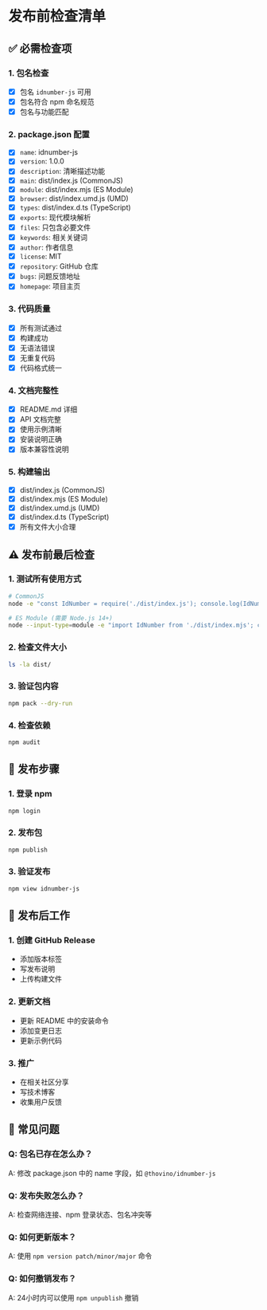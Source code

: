 # 发布前检查清单

## ✅ 必需检查项

### 1. 包名检查
- [x] 包名 `idnumber-js` 可用
- [x] 包名符合 npm 命名规范
- [x] 包名与功能匹配

### 2. package.json 配置
- [x] `name`: idnumber-js
- [x] `version`: 1.0.0
- [x] `description`: 清晰描述功能
- [x] `main`: dist/index.js (CommonJS)
- [x] `module`: dist/index.mjs (ES Module)
- [x] `browser`: dist/index.umd.js (UMD)
- [x] `types`: dist/index.d.ts (TypeScript)
- [x] `exports`: 现代模块解析
- [x] `files`: 只包含必要文件
- [x] `keywords`: 相关关键词
- [x] `author`: 作者信息
- [x] `license`: MIT
- [x] `repository`: GitHub 仓库
- [x] `bugs`: 问题反馈地址
- [x] `homepage`: 项目主页

### 3. 代码质量
- [x] 所有测试通过
- [x] 构建成功
- [x] 无语法错误
- [x] 无重复代码
- [x] 代码格式统一

### 4. 文档完整性
- [x] README.md 详细
- [x] API 文档完整
- [x] 使用示例清晰
- [x] 安装说明正确
- [x] 版本兼容性说明

### 5. 构建输出
- [x] dist/index.js (CommonJS)
- [x] dist/index.mjs (ES Module)
- [x] dist/index.umd.js (UMD)
- [x] dist/index.d.ts (TypeScript)
- [x] 所有文件大小合理

## ⚠️ 发布前最后检查

### 1. 测试所有使用方式
```bash
# CommonJS
node -e "const IdNumber = require('./dist/index.js'); console.log(IdNumber.validate('110101199003071234'));"

# ES Module (需要 Node.js 14+)
node --input-type=module -e "import IdNumber from './dist/index.mjs'; console.log(IdNumber.validate('110101199003071234'));"
```

### 2. 检查文件大小
```bash
ls -la dist/
```

### 3. 验证包内容
```bash
npm pack --dry-run
```

### 4. 检查依赖
```bash
npm audit
```

## 🚀 发布步骤

### 1. 登录 npm
```bash
npm login
```

### 2. 发布包
```bash
npm publish
```

### 3. 验证发布
```bash
npm view idnumber-js
```

## 📝 发布后工作

### 1. 创建 GitHub Release
- 添加版本标签
- 写发布说明
- 上传构建文件

### 2. 更新文档
- 更新 README 中的安装命令
- 添加变更日志
- 更新示例代码

### 3. 推广
- 在相关社区分享
- 写技术博客
- 收集用户反馈

## 🔧 常见问题

### Q: 包名已存在怎么办？
A: 修改 package.json 中的 name 字段，如 `@thovino/idnumber-js`

### Q: 发布失败怎么办？
A: 检查网络连接、npm 登录状态、包名冲突等

### Q: 如何更新版本？
A: 使用 `npm version patch/minor/major` 命令

### Q: 如何撤销发布？
A: 24小时内可以使用 `npm unpublish` 撤销
